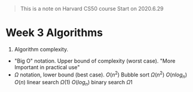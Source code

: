 
> This is a note on Harvard CS50 course
> Start on 2020.6.29

# Week 3 Algorithms
1. Algorithm complexity. 
- "Big O"  notation. Upper bound of complexity (worst case). "More Important in practical use"
- $\Omega$ notation,  lower bound (best case). 
$O(n^2)$ Bubble sort $\Omega(n^2)$
$O(nlog_n)$  
$O(n)$ linear search $\Omega (1)$
$O(log_n)$ binary search $\Omega 1$
<!--stackedit_data:
eyJoaXN0b3J5IjpbLTY5OTEzMDE0NCwyMDU4ODc3NzAwLDI4MD
g1NTQzOF19
-->